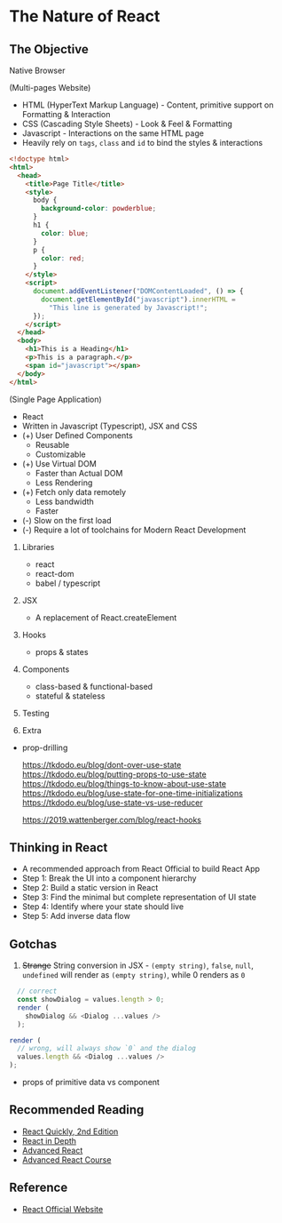 # The Nature of React <!-- omit in toc -->

## The Objective

Native Browser

(Multi-pages Website)

- HTML (HyperText Markup Language) - Content, primitive support on Formatting & Interaction
- CSS (Cascading Style Sheets) - Look & Feel & Formatting
- Javascript - Interactions on the same HTML page
- Heavily rely on `tags`, `class` and `id` to bind the styles & interactions

```html
<!doctype html>
<html>
  <head>
    <title>Page Title</title>
    <style>
      body {
        background-color: powderblue;
      }
      h1 {
        color: blue;
      }
      p {
        color: red;
      }
    </style>
    <script>
      document.addEventListener("DOMContentLoaded", () => {
        document.getElementById("javascript").innerHTML =
          "This line is generated by Javascript!";
      });
    </script>
  </head>
  <body>
    <h1>This is a Heading</h1>
    <p>This is a paragraph.</p>
    <span id="javascript"></span>
  </body>
</html>
```

(Single Page Application)

- React
- Written in Javascript (Typescript), JSX and CSS
- (+) User Defined Components
  - Reusable
  - Customizable
- (+) Use Virtual DOM
  - Faster than Actual DOM
  - Less Rendering
- (+) Fetch only data remotely
  - Less bandwidth
  - Faster
- (-) Slow on the first load
- (-) Require a lot of toolchains for Modern React Development

1. Libraries

   - react
   - react-dom
   - babel / typescript

2. JSX

   - A replacement of React.createElement

3. Hooks

   - props & states

4. Components

   - class-based & functional-based
   - stateful & stateless

5. Testing
6. Extra

- prop-drilling

  https://tkdodo.eu/blog/dont-over-use-state
  https://tkdodo.eu/blog/putting-props-to-use-state
  https://tkdodo.eu/blog/things-to-know-about-use-state
  https://tkdodo.eu/blog/use-state-for-one-time-initializations
  https://tkdodo.eu/blog/use-state-vs-use-reducer

  https://2019.wattenberger.com/blog/react-hooks

## Thinking in React

- A recommended approach from React Official to build React App
- Step 1: Break the UI into a component hierarchy
- Step 2: Build a static version in React
- Step 3: Find the minimal but complete representation of UI state
- Step 4: Identify where your state should live
- Step 5: Add inverse data flow

## Gotchas

1. ~~Strange~~ String conversion in JSX - `(empty string)`, `false`, `null`, `undefined` will render as `(empty string)`, while 0 renders as `0`

```typescript
  // correct
  const showDialog = values.length > 0;
  render (
    showDialog && <Dialog ...values />
  );
```

```typescript
render (
  // wrong, will always show `0` and the dialog
  values.length && <Dialog ...values />
);
```

- props of primitive data vs component

## Recommended Reading

- [React Quickly, 2nd Edition](https://www.manning.com/books/react-quickly-second-edition "https://www.manning.com/books/react-quickly-second-edition")
- [React in Depth](https://www.manning.com/books/react-in-depth "https://www.manning.com/books/react-in-depth")
- [Advanced React](https://www.manning.com/books/react-in-depth "https://www.manning.com/books/react-in-depth")
- [Advanced React Course](https://www.youtube.com/playlist?list=PL6dw1BPCcLC4n-4o-t1kQZH0NJeZtpmGp "https://www.youtube.com/playlist?list=PL6dw1BPCcLC4n-4o-t1kQZH0NJeZtpmGp")

## Reference

- [React Official Website](https://react.dev "https://react.dev")
